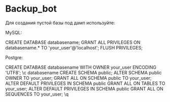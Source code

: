 # Backup_bot

Для создания пустой базы под дамп используйте:

 MySQL:
 
CREATE DATABASE databasename;
GRANT ALL PRIVILEGES ON databasename.* TO 'your_user'@'localhost';
FLUSH PRIVILEGES;

Postgre:

CREATE DATABASE databasename WITH OWNER your_user ENCODING 'UTF8';
\c databasename
CREATE SCHEMA public;
ALTER SCHEMA public OWNER TO your_user;
GRANT ALL ON SCHEMA public TO your_user;
ALTER DEFAULT PRIVILEGES IN SCHEMA public GRANT ALL ON TABLES TO your_user;
ALTER DEFAULT PRIVILEGES IN SCHEMA public GRANT ALL ON SEQUENCES TO your_user;
\q
